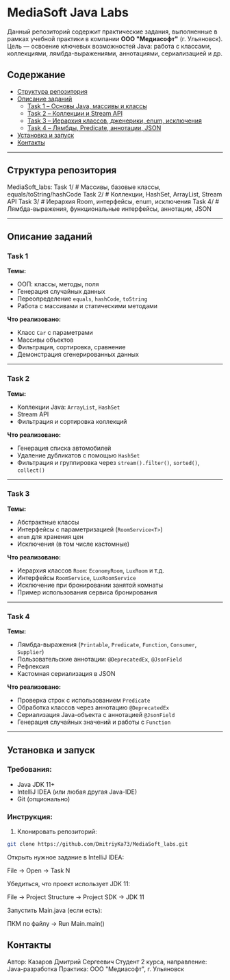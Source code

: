 # MediaSoft Java Labs

Данный репозиторий содержит практические задания, выполненные в рамках учебной практики в компании **ООО "Медиасофт"** (г. Ульяновск).  
Цель — освоение ключевых возможностей Java: работа с классами, коллекциями, лямбда-выражениями, аннотациями, сериализацией и др.

## Содержание

- [Структура репозитория](#структура-репозитория)
- [Описание заданий](#описание-заданий)
  - [Task 1 – Основы Java, массивы и классы](#task-1)
  - [Task 2 – Коллекции и Stream API](#task-2)
  - [Task 3 – Иерархия классов, дженерики, enum, исключения](#task-3)
  - [Task 4 – Лямбды, Predicate, аннотации, JSON](#task-4)
- [Установка и запуск](#установка-и-запуск)
- [Контакты](#контакты)

---

## Структура репозитория

MediaSoft_labs:
Task 1/ # Массивы, базовые классы, equals/toString/hashCode
Task 2/ # Коллекции, HashSet, ArrayList, Stream API
Task 3/ # Иерархия Room, интерфейсы, enum, исключения
Task 4/ # Лямбда-выражения, функциональные интерфейсы, аннотации, JSON


---

## Описание заданий

### Task 1

**Темы:**
- ООП: классы, методы, поля
- Генерация случайных данных
- Переопределение `equals`, `hashCode`, `toString`
- Работа с массивами и статическими методами

**Что реализовано:**
- Класс `Car` с параметрами
- Массивы объектов
- Фильтрация, сортировка, сравнение
- Демонстрация сгенерированных данных

---

### Task 2

**Темы:**
- Коллекции Java: `ArrayList`, `HashSet`
- Stream API
- Фильтрация и сортировка коллекций

**Что реализовано:**
- Генерация списка автомобилей
- Удаление дубликатов с помощью `HashSet`
- Фильтрация и группировка через `stream().filter()`, `sorted()`, `collect()`

---

### Task 3

**Темы:**
- Абстрактные классы
- Интерфейсы с параметризацией (`RoomService<T>`)
- `enum` для хранения цен
- Исключения (в том числе кастомные)

**Что реализовано:**
- Иерархия классов `Room`: `EconomyRoom`, `LuxRoom` и т.д.
- Интерфейсы `RoomService`, `LuxRoomService`
- Исключение при бронировании занятой комнаты
- Пример использования сервиса бронирования

---

### Task 4

**Темы:**
- Лямбда-выражения (`Printable`, `Predicate`, `Function`, `Consumer`, `Supplier`)
- Пользовательские аннотации: `@DeprecatedEx`, `@JsonField`
- Рефлексия
- Кастомная сериализация в JSON

**Что реализовано:**
- Проверка строк с использованием `Predicate`
- Обработка классов через аннотацию `@DeprecatedEx`
- Сериализация Java-объекта с аннотацией `@JsonField`
- Генерация случайных значений и работы с `Function`

---

## Установка и запуск

### Требования:

- Java JDK 11+
- IntelliJ IDEA (или любая другая Java-IDE)
- Git (опционально)

### Инструкция:

1. Клонировать репозиторий:

```bash
git clone https://github.com/DmitriyKa73/MediaSoft_labs.git
```

Открыть нужное задание в IntelliJ IDEA:

File → Open → Task N

Убедиться, что проект использует JDK 11:

File → Project Structure → Project SDK → JDK 11

Запустить Main.java (если есть):

ПКМ по файлу → Run Main.main()

## Контакты
Автор: Казаров Дмитрий Сергеевич
Студент 2 курса, направление: Java-разработка
Практика: ООО "Медиасофт", г. Ульяновск

